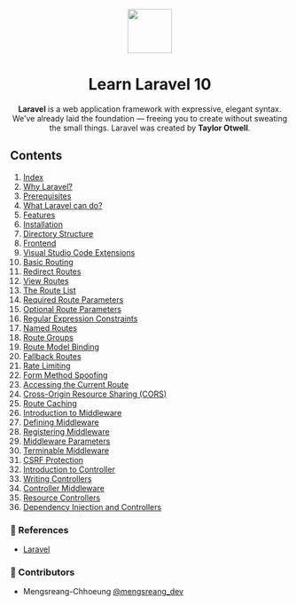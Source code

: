 <p align="center">
  <img width="80" src="https://upload.wikimedia.org/wikipedia/commons/thumb/9/9a/Laravel.svg/1969px-Laravel.svg.png">
</p>

<h1 align="center">Learn Laravel 10</h1>

<p align="center">
  <b>Laravel</b> is a web application framework with expressive, elegant syntax. We’ve already laid the foundation — freeing you to create without sweating the small things. Laravel was created by <b>Taylor Otwell</b>.
</p>

## Contents

1. [Index](./01-index.md)
2. [Why Laravel?](./02-why-laravel.md)
3. [Prerequisites](./03-prerequisites.md)
4. [What Laravel can do?](./04-what-laravel-can-do.md)
5. [Features](./05-features.md)
6. [Installation](./06-installation.md)
7. [Directory Structure](./07-directory-structure.md)
8. [Frontend](./08-frontend.md)
9. [Visual Studio Code Extensions](./09-vsc-extensions.md)
10. [Basic Routing](./10-basic-routing.md)
11. [Redirect Routes](./11-redirect-routes.md)
12. [View Routes](./12-view-routes.md)
13. [The Route List](./13-the-route-list.md)
14. [Required Route Parameters](./14-required-route-parameters.md)
15. [Optional Route Parameters](./15-optional-route-parameters.md)
16. [Regular Expression Constraints](./16-regular-expression-constraints.md)
17. [Named Routes](./17-named-routes.md)
18. [Route Groups](./18-route-groups.md)
19. [Route Model Binding](./19-route-model-binding.md)
20. [Fallback Routes](./20-fallback-routes.md)
21. [Rate Limiting](./21-rate-limiting.md)
22. [Form Method Spoofing](./22-form-method-spoofing.md)
23. [Accessing the Current Route](./23-accessing-the-current-route.md)
24. [Cross-Origin Resource Sharing (CORS)](./24-cors.md)
25. [Route Caching](./25-route-caching.md)
26. [Introduction to Middleware](./26-introduction-to-middleware.md)
27. [Defining Middleware](./27-defining-middleware.md)
28. [Registering Middleware](./28-registering-middleware.md)
29. [Middleware Parameters](./29-middleware-parameters.md)
30. [Terminable Middleware](./30-terminable-middleware.md)
31. [CSRF Protection](./31-csrf-protection.md)
32. [Introduction to Controller](./32-introduction-to-controller.md)
33. [Writing Controllers](./33-writing-controllers.md)
34. [Controller Middleware](./34-controller-middleware.md)
35. [Resource Controllers](./35-resource-controllers.md)
36. [Dependency Injection and Controllers](./36-dependency-injection-and-controllers.md)

### 📜 References

- [Laravel](https://laravel.com/docs/10.x)

### 🤝 Contributors

- Mengsreang-Chhoeung [@mengsreang_dev](https://twitter.com/mengsreang_dev)

